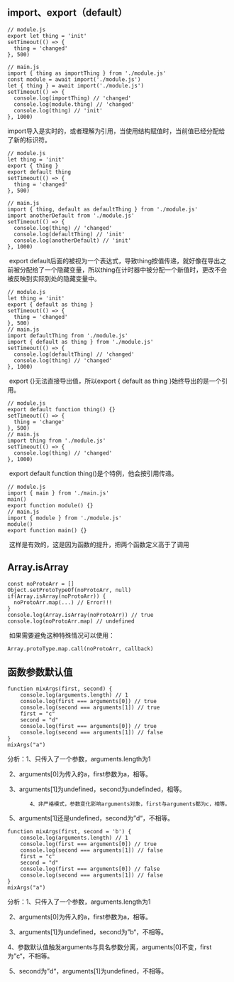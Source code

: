 

## import、export（default）

```
// module.js
export let thing = 'init'
setTimeout(() => {
  thing = 'changed'
}, 500)

// main.js
import { thing as importThing } from './module.js'
const module = await import('./module.js')
let { thing } = await import('./module.js')
setTimeout(() => {
  console.log(importThing) // 'changed'
  console.log(module.thing) // 'changed'
  console.log(thing) // 'init'
}, 1000)
```

​		import导入是实时的，或者理解为引用，当使用结构赋值时，当前值已经分配给了新的标识符。

```
// module.js
let thing = 'init'
export { thing }
export default thing
setTimeout(() => {
  thing = 'changed'
}, 500)

// main.js
import { thing, default as defaultThing } from './module.js'
import anotherDefault from './module.js'
setTimeout(() => {
  console.log(thing) // 'changed'
  console.log(defaultThing) // 'init'
  console.log(anotherDefault) // 'init'
}, 1000)
```

​		export default后面的被视为一个表达式，导致thing按值传递，就好像在导出之前被分配给了一个隐藏变量，所以thing在计时器中被分配一个新值时，更改不会被反映到实际到处的隐藏变量中。

```
// module.js
let thing = 'init'
export { default as thing }
setTimeout(() => {
  thing = 'changed'
}, 500)
// main.js
import defaultThing from './module.js'
import { default as thing } from './module.js'
setTimeout(() => {
  console.log(defaultThing) // 'changed'
  console.log(thing) // 'changed'
}, 1000)
```

​		export {}无法直接导出值，所以export { default as thing }始终导出的是一个引用。

```
// module.js
export default function thing() {}
setTimeout(() => {
  thing = 'change'
}, 500)
// main.js
import thing from './module.js'
setTimeout(() => {
  console.log(thing) // 'changed'
}, 1000)
```

​		export default function thing()是个特例，他会按引用传递。

```
// module.js
import { main } from './main.js'
main()
export function module() {}
// main.js
import { module } from './module.js'
module()
export function main() {}
```

​		这样是有效的，这是因为函数的提升，把两个函数定义高于了调用

## Array.isArray

```
const noProtoArr = []
Object.setProtoTypeOf(noProtoArr, null)
if(Array.isArray(noProtoArr)) {
  noProtoArr.map(...) // Error!!!
}
console.log(Array.isArray(noProtoArr)) // true
console.log(noProtoArr.map) // undefined
```

​		如果需要避免这种特殊情况可以使用：

```
Array.protoType.map.call(noProtoArr, callback)
```

## 函数参数默认值

```
function mixArgs(first, second) {
    console.log(arguments.length) // 1
    console.log(first === arguments[0]) // true
    console.log(second === arguments[1]) // true
    first = "c"
    second = "d"
    console.log(first === arguments[0]) // true
    console.log(second === arguments[1]) // false
}
mixArgs("a")
```

分析：1、只传入了一个参数，arguments.length为1

​			2、arguments[0]为传入的a，first参数为a，相等。

​			3、arguments[1]为undefined，second为undefinded，相等。

 		   4、非严格模式，参数变化影响arguments对象，first与arguments都为c，相等。

​			5、arguments[1]还是undefined，second为”d“，不相等。

```
function mixArgs(first, second = 'b') {
    console.log(arguments.length) // 1
    console.log(first === arguments[0]) // true
    console.log(second === arguments[1]) // false
    first = "c"
    second = "d"
    console.log(first === arguments[0]) // false
    console.log(second === arguments[1]) // false
}
mixArgs("a")
```

分析：1、只传入了一个参数，arguments.length为1

​			2、arguments[0]为传入的a，first参数为a，相等。

​			3、arguments[1]为undefined，second为”b“，不相等。

​			4、参数默认值触发arguments与具名参数分离，arguments[0]不变，first为”c“，不相等。

​			5、second为”d“，arguments[1]为undefined，不相等。
